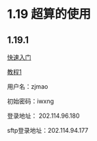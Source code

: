 # 1.19 超算的使用

## 1.19.1 



[快速入门](http://hpc.whu.edu.cn/index/ksrm.htm)

[教程1](http://docs.hpc.whu.edu.cn/files/whuhpcdocs.wiki/slurm_basic.html)

用户名：zjmao

初始密码：iwxng

登录地址： 202.114.96.180

sftp登录地址：202.114.94.177